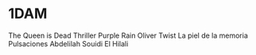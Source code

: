 # 1DAM
The Queen is Dead
Thriller
Purple Rain
Oliver Twist
La piel de la memoria
Pulsaciones
Abdelilah Souidi El Hilali